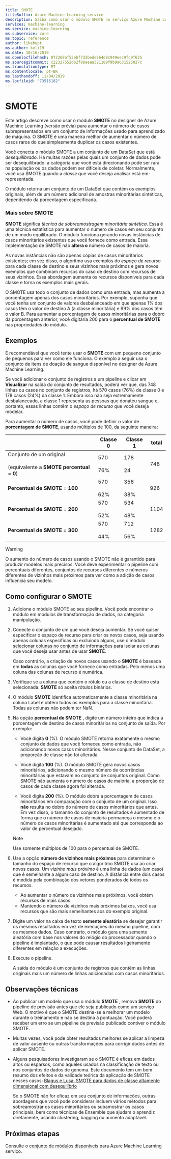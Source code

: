 ```yaml
---
title: SMOTE
titleSuffix: Azure Machine Learning service
description: Saiba como usar o módulo SMOTE no serviço Azure Machine Learning para aumentar o número de exemplos de incidência baixa em um conjunto de informações usando a superamostragem.
services: machine-learning
ms.service: machine-learning
ms.subservice: core
ms.topic: reference
author: likebupt
ms.author: keli19
ms.date: 10/16/2019
ms.openlocfilehash: 072268af52ebf7d3bede564d8c949eec9fc9f625
ms.sourcegitcommit: c22327552d62f88aeaa321189f9b9a631525027c
ms.translationtype: MT
ms.contentlocale: pt-BR
ms.lasthandoff: 11/04/2019
ms.locfileid: "73516182"
---
```

# <a name="smote"></a>SMOTE

Este artigo descreve como usar o módulo **SMOTE** no designer de Azure Machine Learning (versão prévia) para aumentar o número de casos subrepresentados em um conjunto de informações usado para aprendizado de máquina. O SMOTE é uma maneira melhor de aumentar o número de casos raros do que simplesmente duplicar os casos existentes.  

 Você conecta o módulo SMOTE a um conjunto de um DataSet que está *desequilibrado*. Há muitas razões pelas quais um conjunto de dados pode ser desequilibrado: a categoria que você está direcionando pode ser rara na população ou os dados podem ser difíceis de coletar. Normalmente, você usa SMOTE quando a *classe* que você deseja analisar está em-representada. 
  
 O módulo retorna um conjunto de um DataSet que contém os exemplos originais, além de um número adicional de amostras minoritárias sintéticas, dependendo da porcentagem especificada.  
  
### <a name="more-about-smote"></a>Mais sobre SMOTE

**SMOTE** significa *técnica de sobreamostragem minoritária sintética*. Essa é uma técnica estatística para aumentar o número de casos em seu conjunto de um modo equilibrado.  O módulo funciona gerando novas instâncias de casos minoritários existentes que você fornece como entrada. Essa implementação de SMOTE não **altera o** número de casos de maioria.

As novas instâncias não são apenas cópias de casos minoritários existentes; em vez disso, o algoritmo usa exemplos do *espaço de recurso* para cada classe de destino e seus vizinhos mais próximos e gera novos exemplos que combinam recursos do caso de destino com recursos de seus vizinhos. Essa abordagem aumenta os recursos disponíveis para cada classe e torna os exemplos mais gerais.
  
O SMOTE usa todo o conjunto de dados como uma entrada, mas aumenta a porcentagem apenas dos casos minoritários. Por exemplo, suponha que você tenha um conjunto de valores desbalanceado em que apenas 1% dos casos têm o valor de destino A (a classe minoritária) e 99% dos casos têm o valor B. Para aumentar a porcentagem de casos minoritárias para o dobro da porcentagem anterior, você digitaria 200 para o **percentual de SMOTE** nas propriedades do módulo.  
  
## <a name="examples"></a>Exemplos  

É recomendável que você tente usar o **SMOTE** com um pequeno conjunto de pequenos para ver como ele funciona. O exemplo a seguir usa o conjunto de itens de doação de sangue disponível no designer de Azure Machine Learning.
  
Se você adicionar o conjunto de registros a um pipeline e clicar em **Visualizar** na saída do conjunto de resultados, poderá ver que, das 748 linhas ou casos no conjunto de registros, há 570 casos (76%) de classe 0 e 178 casos (24%) da classe 1. Embora isso não seja extremamente desbalanceado, a classe 1 representa as pessoas que donateu sangue e, portanto, essas linhas contêm o *espaço de recurso* que você deseja modelar.
 
Para aumentar o número de casos, você pode definir o valor de **porcentagem de SMOTE**, usando múltiplos de 100, da seguinte maneira:

||Classe 0|Classe 1|total|  
|-|-------------|-------------|-----------|  
|Conjunto de um original<br /><br /> (equivalente a **SMOTE percentual** = **0**)|570<br /><br /> 76%|178<br /><br /> 24|748|  
|**Percentual de SMOTE** = **100**|570<br /><br /> 62%|356<br /><br /> 38%|926|  
|**Percentual de SMOTE** = **200**|570<br /><br /> 52%|534<br /><br /> 48%|1104|  
|**Percentual de SMOTE** = **300**|570<br /><br /> 44%|712<br /><br /> 56%|1282|  
  
> [!WARNING]
>  O aumento do número de casos usando o SMOTE não é garantido para produzir modelos mais precisos. Você deve experimentar o pipeline com percentuais diferentes, conjuntos de recursos diferentes e números diferentes de vizinhos mais próximos para ver como a adição de casos influencia seu modelo.  
  
## <a name="how-to-configure-smote"></a>Como configurar o SMOTE
  
1.  Adicione o módulo SMOTE ao seu pipeline. Você pode encontrar o módulo em módulos de transformação de dados, na categoria manipulação.

2. Conecte o conjunto de um que você deseja aumentar. Se você quiser especificar o espaço de recurso para criar os novos casos, seja usando apenas colunas específicas ou excluindo alguns, use o módulo [selecionar colunas no conjunto](select-columns-in-dataset.md) de informações para isolar as colunas que você deseja usar antes de usar **SMOTE**.
  
    Caso contrário, a criação de novos casos usando o **SMOTE** é baseada em **todas** as colunas que você fornece como entradas. Pelo menos uma coluna das colunas de recurso é numérica.
  
3.  Verifique se a coluna que contém o rótulo ou a classe de destino está selecionada.  **SMOTE** só aceita rótulos binários.
  
4.  O módulo **SMOTE** identifica automaticamente a classe minoritária na coluna Label e obtém todos os exemplos para a classe minoritária. Todas as colunas não podem ter NaN.
  
5.  Na opção **percentual de SMOTE** , digite um número inteiro que indica a porcentagem de destino de casos minoritários no conjunto de saída. Por exemplo:  
  
    - Você digita **0** (%). O módulo SMOTE retorna exatamente o mesmo conjunto de dados que você forneceu como entrada, não adicionando novos casos minoritários. Nesse conjunto de DataSet, a proporção de classe não foi alterada.  
  
    -   Você digita **100** (%). O módulo SMOTE gera novos casos minoritários, adicionando o mesmo número de ocorrências minoritárias que estavam no conjunto de conjuntos original. Como SMOTE não aumenta o número de casos de maioria, a proporção de casos de cada classe agora foi alterada.  
  
    -   Você digita **200** (%). O módulo dobra a porcentagem de casos minoritários em comparação com o conjunto de um original. Isso **não** resulta no dobro do número de casos minoritários que antes.  Em vez disso, o tamanho do conjunto de resultados é aumentado de forma que o número de casos de maioria permaneça o mesmo e o número de casos minoritárias é aumentado até que corresponda ao valor de percentual desejado.  
  
    > [!NOTE]
    > Use somente múltiplos de 100 para o percentual de SMOTE.

6.  Use a opção **número de vizinhos mais próximos** para determinar o tamanho do espaço de recurso que o algoritmo SMOTE usa ao criar novos casos. Um *vizinho mais próximo* é uma linha de dados (um caso) que é semelhante a algum caso de destino. A distância entre dois casos é medida pela combinação dos vetores ponderados de todos os recursos.  
  
     + Ao aumentar o número de vizinhos mais próximos, você obtém recursos de mais casos.
     + Mantendo o número de vizinhos mais próximos baixos, você usa recursos que são mais semelhantes aos do exemplo original.  
  
7. Digite um valor na caixa de texto **semente aleatória** se desejar garantir os mesmos resultados em vez de execuções do mesmo pipeline, com os mesmos dados. Caso contrário, o módulo gera uma semente aleatória com base nos valores do relógio do processador quando o pipeline é implantado, o que pode causar resultados ligeiramente diferentes em relação a execuções.

8. Execute o pipeline.  
  
     A saída do módulo é um conjunto de registros que contém as linhas originais mais um número de linhas adicionadas com casos minoritários.  

## <a name="technical-notes"></a>Observações técnicas

+ Ao publicar um modelo que usa o módulo **SMOTE** , remova **SMOTE** do pipeline de previsão antes que ele seja publicado como um serviço Web.  O motivo é que o SMOTE destina-se a melhorar um modelo durante o treinamento e não se destina à pontuação.  Você poderá receber um erro se um pipeline de previsão publicado contiver o módulo SMOTE.

+ Muitas vezes, você pode obter resultados melhores se aplicar a limpeza de valor ausente ou outras transformações para corrigir dados antes de aplicar SMOTE. 

+ Alguns pesquisadores investigaram se o SMOTE é eficaz em dados altos ou esparsos, como aqueles usados na classificação de texto ou nos conjuntos de dados de genoma. Este documento tem um bom resumo dos efeitos e da validade teórica da aplicação de SMOTE nesses casos: [Blagus e Lusa: SMOTE para dados de classe altamente dimensional com desequilíbrio](https://bmcbioinformatics.biomedcentral.com/articles/10.1186/1471-2105-14-106)

    Se o SMOTE não for eficaz em seu conjunto de informações, outras abordagens que você pode considerar incluem vários métodos para sobreamostrar os casos minoritários ou subamostrar os casos principais, bem como técnicas de Ensemble que ajudam o aprendiz diretamente, usando clustering, bagging ou aumento adaptável.


## <a name="next-steps"></a>Próximas etapas

Consulte o [conjunto de módulos disponíveis](module-reference.md) para Azure Machine Learning serviço. 

